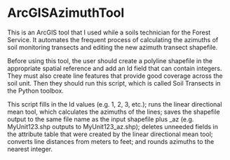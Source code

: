 # ArcGISAzimuthTool
This is an ArcGIS tool that I used while a soils technician for the Forest Service. It automates the frequent process of calculating the azimuths of soil monitoring transects and editing the new azimuth transect shapefile.

Before using this tool, the user should create a polyline shapefile in the appropriate spatial reference and add an Id field that can contain integers. They must also create line features that provide good coverage across the soil unit. Then they should run this script, which is called Soil Transects in the Python toolbox.

This script fills in the Id values (e.g. 1, 2, 3, etc.); runs the linear directional mean tool, which calculates the azimuths of the lines; saves the shapefile output to the same file name as the input shapefile plus _az (e.g. MyUnit123.shp outputs to MyUnit123_az.shp); deletes unneeded fields in the attribute table that were created by the linear directional mean tool; converts line distances from meters to feet; and rounds azimuths to the nearest integer.

